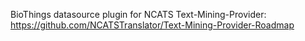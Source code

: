 
BioThings datasource plugin for NCATS Text-Mining-Provider: https://github.com/NCATSTranslator/Text-Mining-Provider-Roadmap
